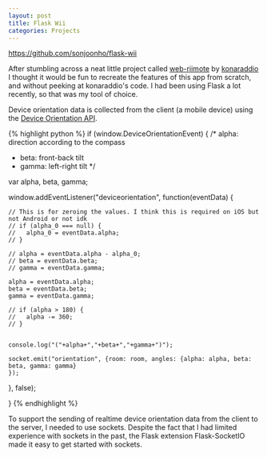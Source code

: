 ```yaml
---
layout: post
title: Flask Wii
categories: Projects
---
```


<https://github.com/sonjoonho/flask-wii>

After stumbling across a neat little project called [web-riimote](https://github.com/konaraddio/web-riimote) by [konaraddio](https://github.com/konaraddio/) I thought it would be fun to recreate the features of this app from scratch, and without peeking at konaraddio's code. I had been using Flask a lot recently, so that was my tool of choice. 

Device orientation data is collected from the client (a mobile device) using the [Device Orientation API](https://developer.mozilla.org/en-US/docs/Web/API/Detecting_device_orientation).

{% highlight python %}
if (window.DeviceOrientationEvent) {
  /* alpha: direction according to the compass                         
   * beta: front-back tilt
   * gamma: left-right tilt
   */

  var alpha, beta, gamma;

  window.addEventListener("deviceorientation", function(eventData) {       

    // This is for zeroing the values. I think this is required on iOS but not Android or not idk
    // if (alpha_0 === null) {
    //   alpha_0 = eventData.alpha;
    // }

    // alpha = eventData.alpha - alpha_0;
    // beta = eventData.beta;
    // gamma = eventData.gamma;
    
    alpha = eventData.alpha;
    beta = eventData.beta;
    gamma = eventData.gamma;

    // if (alpha > 180) {
    //   alpha -= 360;
    // }
    

    console.log("("+alpha+","+beta+","+gamma+")");

    socket.emit("orientation", {room: room, angles: {alpha: alpha, beta: beta, gamma: gamma}
    });
                                                                        
  }, false);

}
{% endhighlight %}

To support the sending of realtime device orientation data from the client to the server, I needed to use sockets. Despite the fact that I had limited experience with sockets in the past, the Flask extension Flask-SocketIO made it easy to get started with sockets.
